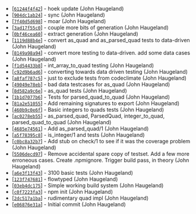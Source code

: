 * [[`61244f4f42`](https://github.com/StoneCypher/is_ipv4/commit/61244f4f42)] - hoek update (John Haugeland) 
* [[`904dc1ab24`](https://github.com/StoneCypher/is_ipv4/commit/904dc1ab24)] - sync (John Haugeland) 
* [[`7f40d5d698`](https://github.com/StoneCypher/is_ipv4/commit/7f40d5d698)] - moar (John Haugeland) 
* [[`3ad17f55c0`](https://github.com/StoneCypher/is_ipv4/commit/3ad17f55c0)] - couple more bits of generation (John Haugeland) 
* [[`0bf46cea60`](https://github.com/StoneCypher/is_ipv4/commit/0bf46cea60)] - extract generation (John Haugeland) 
* [[`1119d88b4e`](https://github.com/StoneCypher/is_ipv4/commit/1119d88b4e)] - convert as\_quad and as\_parsed\_quad tests to data-driven (John Haugeland) 
* [[`8149a98a94`](https://github.com/StoneCypher/is_ipv4/commit/8149a98a94)] - convert more testing to data-driven.  add some data cases (John Haugeland) 
* [[`f1d54433b8`](https://github.com/StoneCypher/is_ipv4/commit/f1d54433b8)] - int\_array\_to\_quad testing (John Haugeland) 
* [[`c92d9b6ad6`](https://github.com/StoneCypher/is_ipv4/commit/c92d9b6ad6)] - converting towards data driven testing (John Haugeland) 
* [[`a8faf787c5`](https://github.com/StoneCypher/is_ipv4/commit/a8faf787c5)] - just to exclude tests from codeclimate (John Haugeland) 
* [[`49049e78eb`](https://github.com/StoneCypher/is_ipv4/commit/49049e78eb)] - bad data testcases for as\_quad (John Haugeland) 
* [[`8d582a9c6e`](https://github.com/StoneCypher/is_ipv4/commit/8d582a9c6e)] - as\_quad tests (John Haugeland) 
* [[`1b1d7077b6`](https://github.com/StoneCypher/is_ipv4/commit/1b1d7077b6)] - Tests for parsed\_quad\_to\_quad (John Haugeland) 
* [[`81a2e51055`](https://github.com/StoneCypher/is_ipv4/commit/81a2e51055)] - Add remaining signatures to export (John Haugeland) 
* [[`460b9c0e6f`](https://github.com/StoneCypher/is_ipv4/commit/460b9c0e6f)] - Basic integers to quads tests (John Haugeland) 
* [[`ac0278eb55`](https://github.com/StoneCypher/is_ipv4/commit/ac0278eb55)] - as\_parsed\_quad, ParsedQuad, integer\_to\_quad, parsed\_quad\_to\_quad (John Haugeland) 
* [[`4685e74561`](https://github.com/StoneCypher/is_ipv4/commit/4685e74561)] - Add as\_parsed\_quad/1 (John Haugeland) 
* [[`a5f78395c8`](https://github.com/StoneCypher/is_ipv4/commit/a5f78395c8)] - is\_integer/1 and tests (John Haugeland) 
* [[`c0bc8a32b7`](https://github.com/StoneCypher/is_ipv4/commit/c0bc8a32b7)] - Add stub on check/1 to see if it was the coverage problem (John Haugeland) 
* [[`5506decd97`](https://github.com/StoneCypher/is_ipv4/commit/5506decd97)] - Remove accidental spare copy of testset.  Add a few more erroneous cases.  Create .npmignore.  Trigger build pass, in theory (John Haugeland) 
* [[`a6e3f13f43`](https://github.com/StoneCypher/is_ipv4/commit/a6e3f13f43)] - 3100 basic tests (John Haugeland) 
* [[`123f747681`](https://github.com/StoneCypher/is_ipv4/commit/123f747681)] - flowtyped (John Haugeland) 
* [[`03eb4dc175`](https://github.com/StoneCypher/is_ipv4/commit/03eb4dc175)] - Simple working build system (John Haugeland) 
* [[`c0f7223fa3`](https://github.com/StoneCypher/is_ipv4/commit/c0f7223fa3)] - npm init (John Haugeland) 
* [[`2dc517a1ba`](https://github.com/StoneCypher/is_ipv4/commit/2dc517a1ba)] - rudimentary quad impl (John Haugeland) 
* [[`e06876e31a`](https://github.com/StoneCypher/is_ipv4/commit/e06876e31a)] - Initial commit (John Haugeland) 
